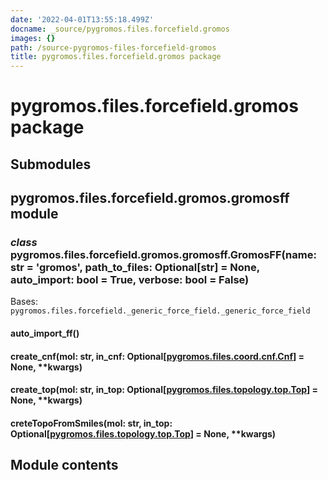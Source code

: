 ```yaml
---
date: '2022-04-01T13:55:18.499Z'
docname: _source/pygromos.files.forcefield.gromos
images: {}
path: /source-pygromos-files-forcefield-gromos
title: pygromos.files.forcefield.gromos package
---
```


# pygromos.files.forcefield.gromos package

## Submodules

## pygromos.files.forcefield.gromos.gromosff module


### _class_ pygromos.files.forcefield.gromos.gromosff.GromosFF(name: str = 'gromos', path_to_files: Optional[str] = None, auto_import: bool = True, verbose: bool = False)
Bases: `pygromos.files.forcefield._generic_force_field._generic_force_field`


#### auto_import_ff()

#### create_cnf(mol: str, in_cnf: Optional[[pygromos.files.coord.cnf.Cnf](#pygromos.files.coord.cnf.Cnf)] = None, \*\*kwargs)

#### create_top(mol: str, in_top: Optional[[pygromos.files.topology.top.Top](#pygromos.files.topology.top.Top)] = None, \*\*kwargs)

#### creteTopoFromSmiles(mol: str, in_top: Optional[[pygromos.files.topology.top.Top](#pygromos.files.topology.top.Top)] = None, \*\*kwargs)
## Module contents

